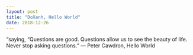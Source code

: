 ```yaml
---
layout: post
title: "DoXanh, Hello World"
date: 2018-12-26
---
```



“saying, “Questions are good. Questions allow us to see the beauty of life. Never stop asking questions.”
― Peter Cawdron, Hello World 
